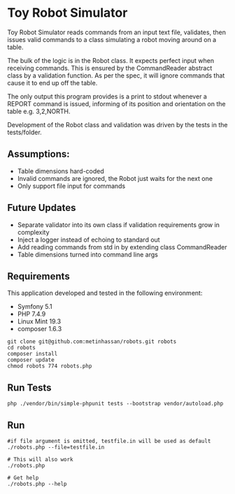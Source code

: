 # Toy Robot Simulator

Toy Robot Simulator reads commands from an input text file, validates, then issues valid commands to
a class simulating a robot moving around on a table.

The bulk of the logic is in the Robot class. It expects perfect input when receiving commands. This is ensured by the 
CommandReader abstract class by a validation function. As per the spec, it will ignore commands that cause it to
end up off the table.

The only output this program provides is a print to stdout whenever a REPORT command is issued, informing of its position
and orientation on the table e.g. 3,2,NORTH.

Development of the Robot class and validation was driven by the tests in the tests/folder.


## Assumptions:
* Table dimensions hard-coded
* Invalid commands are ignored, the Robot just waits for the next one
* Only support file input for commands

## Future Updates
* Separate validator into its own class if validation requirements grow in complexity
* Inject a logger instead of echoing to standard out
* Add reading commands from std in by extending class CommandReader
* Table dimensions turned into command line args

## Requirements
This application developed and tested in the following environment:
* Symfony 5.1 
* PHP 7.4.9
* Linux Mint 19.3
* composer 1.6.3

```shell script
git clone git@github.com:metinhassan/robots.git robots
cd robots
composer install
composer update
chmod robots 774 robots.php
```

## Run Tests
```shell script
php ./vendor/bin/simple-phpunit tests --bootstrap vendor/autoload.php 
```

## Run
```shell script
#if file argument is omitted, testfile.in will be used as default
./robots.php --file=testfile.in

# This will also work
./robots.php 

# Get help
./robots.php --help
```